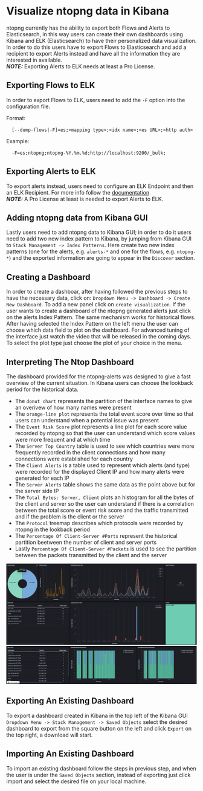 # Visualize ntopng data in Kibana

ntopng currently has the ability to export both Flows and Alerts to Elasticsearch, in 
this way users can create their own dashboards using Kibana and ELK (Elasticsearch) to have
their personalized data visualization.
In order to do this users have to export Flows to Elasticsearch and add a recipient to
export Alerts instead and have all the information they are interested in available.<br />
**_NOTE:_** Exporting Alerts to ELK needs at least a Pro License.

## Exporting Flows to ELK

In order to export Flows to ELK, users need to add the `-F` option into the configuration file.

Format:
```
  [--dump-flows|-F]=es;<mapping type>;<idx name>;<es URL>;<http auth>
```
Example:
```
  -F=es;ntopng;ntopng-%Y.%m.%d;http://localhost:9200/_bulk;
```

## Exporting Alerts to ELK

To export alerts instead, users need to configure an ELK Endpoint and then an ELK Recipient.
For more info follow the [documentation](https://www.ntop.org/guides/ntopng/alerts/available_recipients.html)<br />
**_NOTE:_**  A Pro License at least is needed to export Alerts to ELK.

## Adding ntopng data from Kibana GUI

Lastly users need to add ntopng data to Kibana GUI; in order to do it users need to add two new
index pattern to Kibana, by jumping from Kibana GUI to `Stack Management -> Index Patterns`.
Here create two new index patterns (one for the alerts, e.g. `alerts-*` and one for the flows, e.g. `ntopng-*`)
and the exported information are going to appear in the `Discover` section.

## Creating a Dashboard

In order to create a dashboar, after having followed the previous steps to have the necessary data, click on: `Dropdown Menu -> Dashboard -> Create New Dashboard`. To add a new panel click on `create visualization`. If the user wants to create a dashboard of the ntopng generated alerts just click on the alerts Index Pattern. The same mechanism works for historical flows.
After having selected the Index Pattern on the left menu the user can choose which data field to plot on the dashboard. For advanced tuning of the interface just watch the video that will be released in the coming days. To select the plot type just choose the plot of your choice in the menu.

## Interpreting The Ntop Dashboard

The dashboard provided for the ntopng-alerts was designed to give a fast overview of the current situation. In Kibana users can choose the lookback period for the historical data. 

- The `donut chart` represents the partition of the interface names to give an overivew of how many names were present
- The `orange-line plot` represents the total event score over time so that users can understand when a potential issue was present
- The `Event Risk Score` plot represents a line plot for each score value recorded by ntopng so that the user can understand which score values were more frequent and at which time
- The `Server Top Country` table is used to see which countries were more frequently recorded in the client connections and how many connections were established for each country
- The `Client Alerts` is a table used to represent which alerts (and type) were recorded for the displayed Client IP and how many alerts were generated for each IP
- The `Server Alerts` table shows the same data as the point above but for the server side IP
- The `Total Bytes: Server, Client` plots an histogram for all the bytes of the client and server so the user can understand if there is a correlation between the total score or event risk score and the traffic transmitted and if the problem is the client or the server
- The `Protocol` treemap describes which protocols were recorded by ntopng in the lookback period
- The `Percentage Of Client-Server #Ports` represent the historical partition beetween the number of client and server ports
- Lastly `Percentage Of Client-Server #Packets` is used to see the partition between the packets transmitted by the client and the server 

![main_page](dash_main.png)
![secondary_page](dash_secondary.png)
## Exporting An Existing Dashboard

To export a dashboard created in Kibana in the top left of the Kibana GUI `Dropdown Menu -> Stack Management -> Saved Objects` select the desired dashboard to export from the square button on the left and click `Export` on the top right, a download will start.

## Importing An Existing Dashboard

To import an existing dashboard follow the steps in previous step, and when the user is under the `Saved Objects` section, instead of exporting just click import and select the desired file on your local machine.

